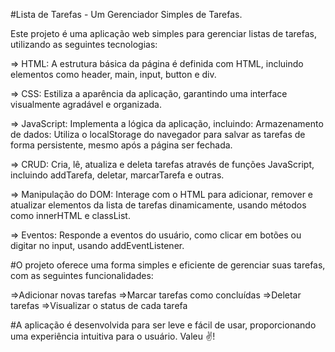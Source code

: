 #Lista de Tarefas - Um Gerenciador Simples de Tarefas.

Este projeto é uma aplicação web simples para gerenciar listas de tarefas, utilizando as seguintes tecnologias:

=> HTML: A estrutura básica da página é definida com HTML, incluindo elementos como header, main, input, button e div.

=> CSS: Estiliza a aparência da aplicação, garantindo uma interface visualmente agradável e organizada.

=> JavaScript: Implementa a lógica da aplicação, incluindo:
Armazenamento de dados: Utiliza o localStorage do navegador para salvar as tarefas de forma persistente, mesmo após a página ser fechada.

=> CRUD: Cria, lê, atualiza e deleta tarefas através de funções JavaScript, incluindo addTarefa, deletar, marcarTarefa e outras.

=> Manipulação do DOM: Interage com o HTML para adicionar, remover e atualizar elementos da lista de tarefas dinamicamente, usando métodos como innerHTML e classList.

=> Eventos: Responde a eventos do usuário, como clicar em botões ou digitar no input, usando addEventListener.

#O projeto oferece uma forma simples e eficiente de gerenciar suas tarefas, com as seguintes funcionalidades:

=>Adicionar novas tarefas
=>Marcar tarefas como concluídas
=>Deletar tarefas
=>Visualizar o status de cada tarefa


#A aplicação é desenvolvida para ser leve e fácil de usar, proporcionando uma experiência intuitiva para o usuário. Valeu ✌️!
